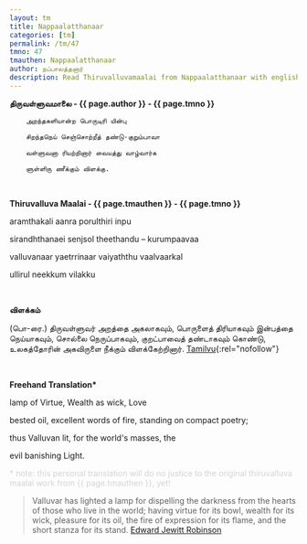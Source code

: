 ```yaml
---
layout: tm
title: Nappaalatthanaar
categories: [tm]
permalink: /tm/47
tmno: 47
tmauthen: Nappaalatthanaar
author: நப்பாலத்தனார்
description: Read Thiruvalluvamaalai from Nappaalatthanaar with english translation
---
```


**திருவள்ளுவமாலை - {{ page.author }} - {{ page.tmno }}**
	
        அறந்தகளியான்ற பொருடிரி யின்பு

        சிறந்தநெய் செஞ்சொற்றீத் தண்டு-குறும்பாவா

        வள்ளுவனா ரியற்றினார் வையத்து வாழ்வார்க

        ளுள்ளிரு ணீக்கும் விளக்கு.

<br>

**Thiruvalluva Maalai - {{ page.tmauthen }} - {{ page.tmno }}**

aramthakali aanra porulthiri inpu

sirandhthanaei senjsol theethandu – kurumpaavaa

valluvanaar yaetrrinaar vaiyaththu vaalvaarkal

ullirul neekkum vilakku

<br>

**விளக்கம்**

(பொ-ரை.) திருவள்ளுவர் அறத்தை அகலாகவும், பொருளைத் திரியாகவும் இன்பத்தை நெய்யாகவும், சொல்லை நெருப்பாகவும், குறட்பாவைத் தண்டாகவும் கொண்டு, உலகத்தோரின் அகவிருளை நீக்கும் விளக்கேற்றினார்.
[Tamilvu](http://www.tamilvu.org/library/l2100/html/l2100vur.htm){:rel="nofollow"}

<br>

**Freehand Translation\***

lamp of Virtue, Wealth as wick, Love 

bested oil, excellent words of fire, standing on compact poetry;

thus Valluvan lit, for the world's masses, the

evil banishing Light.

<p style="color: lightgrey;">* note: this personal translation will do no justice to the original thiruvalluva maalai work from {{ page.tmauthen }}, yet!</p>

> Valluvar has lighted a lamp for dispelling the darkness from the hearts of those who live in the world; having virtue for its bowl, wealth for its wick, pleasure for its oil, the fire of expression for its flame, and the short stanza for its stand.
<a href="https://archive.org/details/tamilwisdomtradi0000robi" target="_blank" rel="nofollow">Edward Jewitt Robinson</a>
